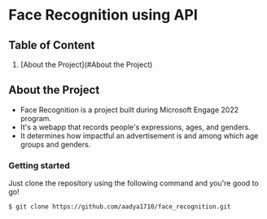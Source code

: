 # Face Recognition using API

## Table of Content
1. [About the Project](#About the Project)

## About the Project
* Face Recognition is a project built during Microsoft Engage 2022 program.
* It's a webapp that records people's expressions, ages, and genders.
* It determines how impactful an advertisement is and among which age groups and genders.

### Getting started 
  Just clone the repository using the following command and you're good to go!
  ```
  $ git clone https://github.com/aadya1710/face_recognition.git
  ```
  
